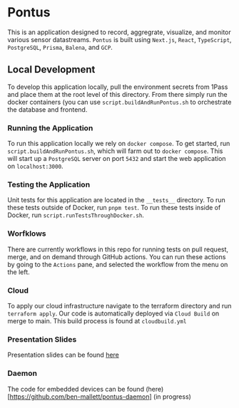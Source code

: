 # Pontus

This is an application designed to record, aggregrate, visualize, and monitor various sensor datastreams. `Pontus` is built using `Next.js`, `React`, `TypeScript`, `PostgreSQL`, `Prisma`, `Balena`, and `GCP`.

## Local Development

To develop this application locally, pull the environment secrets from 1Pass and place them at the root level of this directory. From there simply run the docker containers (you can use `script.buildAndRunPontus.sh` to orchestrate the database and frontend. 

### Running the Application

To run this application locally we rely on `docker compose`. To get started, run `script.buildAndRunPontus.sh`, which will farm out to `docker compose`. This will start up a `PostgreSQL` server on port `5432` and start the web application on `localhost:3000`.

### Testing the Application

Unit tests for this application are located in the `__tests__` directory. To run these tests outside of Docker, run `pnpm test`. To run these tests inside of Docker, run `script.runTestsThroughDocker.sh`.

### Worfklows

There are currently workflows in this repo for running tests on pull request, merge, and on demand through GitHub actions. You can run these actions by going to the `Actions` pane, and selected the workflow from the menu on the left.

### Cloud

To apply our cloud infrastructure navigate to the terraform directory and run `terraform apply`. Our code is automatically deployed via `Cloud Build` on merge to main. This build process is found at `cloudbuild.yml`

### Presentation Slides

Presentation slides can be found [here](https://docs.google.com/presentation/d/1f-b5YRDK0J7HvuaiPMK4AUEybNYE-ts4Kkkcs8euVdA/edit?usp=sharing)

### Daemon 

The code for embedded devices can be found (here)[https://github.com/ben-mallett/pontus-daemon] (in progress)

